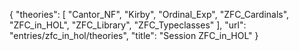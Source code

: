 {
    "theories": [
        "Cantor_NF",
        "Kirby",
        "Ordinal_Exp",
        "ZFC_Cardinals",
        "ZFC_in_HOL",
        "ZFC_Library",
        "ZFC_Typeclasses"
    ],
    "url": "entries/zfc_in_hol/theories",
    "title": "Session ZFC_in_HOL"
}